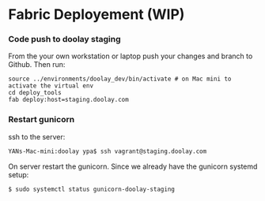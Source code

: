 Fabric Deployement (WIP)
=======================

### Code push to doolay staging
From the your own workstation or laptop push your changes and branch to Github.
Then run:
```
source ../environments/doolay_dev/bin/activate # on Mac mini to activate the virtual env 
cd deploy_tools
fab deploy:host=staging.doolay.com
```

### Restart gunicorn

ssh to the server:
```bash
YANs-Mac-mini:doolay ypa$ ssh vagrant@staging.doolay.com
```
On server restart the gunicorn. Since we already have the gunicorn systemd setup:
```bash
$ sudo systemctl status gunicorn-doolay-staging
```
